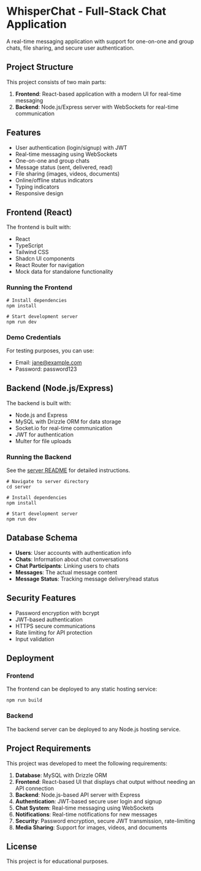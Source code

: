 
# WhisperChat - Full-Stack Chat Application

A real-time messaging application with support for one-on-one and group chats, file sharing, and secure user authentication.

## Project Structure

This project consists of two main parts:

1. **Frontend**: React-based application with a modern UI for real-time messaging
2. **Backend**: Node.js/Express server with WebSockets for real-time communication

## Features

- User authentication (login/signup) with JWT
- Real-time messaging using WebSockets
- One-on-one and group chats
- Message status (sent, delivered, read)
- File sharing (images, videos, documents)
- Online/offline status indicators
- Typing indicators
- Responsive design

## Frontend (React)

The frontend is built with:
- React
- TypeScript
- Tailwind CSS
- Shadcn UI components
- React Router for navigation
- Mock data for standalone functionality

### Running the Frontend

```
# Install dependencies
npm install

# Start development server
npm run dev
```

### Demo Credentials

For testing purposes, you can use:
- Email: jane@example.com
- Password: password123

## Backend (Node.js/Express)

The backend is built with:
- Node.js and Express
- MySQL with Drizzle ORM for data storage
- Socket.io for real-time communication
- JWT for authentication
- Multer for file uploads

### Running the Backend

See the [server README](server/README.md) for detailed instructions.

```
# Navigate to server directory
cd server

# Install dependencies
npm install

# Start development server
npm run dev
```

## Database Schema

- **Users**: User accounts with authentication info
- **Chats**: Information about chat conversations
- **Chat Participants**: Linking users to chats
- **Messages**: The actual message content
- **Message Status**: Tracking message delivery/read status

## Security Features

- Password encryption with bcrypt
- JWT-based authentication
- HTTPS secure communications
- Rate limiting for API protection
- Input validation

## Deployment

### Frontend

The frontend can be deployed to any static hosting service:

```
npm run build
```

### Backend

The backend server can be deployed to any Node.js hosting service.

## Project Requirements

This project was developed to meet the following requirements:

1. **Database**: MySQL with Drizzle ORM
2. **Frontend**: React-based UI that displays chat output without needing an API connection
3. **Backend**: Node.js-based API server with Express
4. **Authentication**: JWT-based secure user login and signup
5. **Chat System**: Real-time messaging using WebSockets
6. **Notifications**: Real-time notifications for new messages
7. **Security**: Password encryption, secure JWT transmission, rate-limiting
8. **Media Sharing**: Support for images, videos, and documents

## License

This project is for educational purposes.
